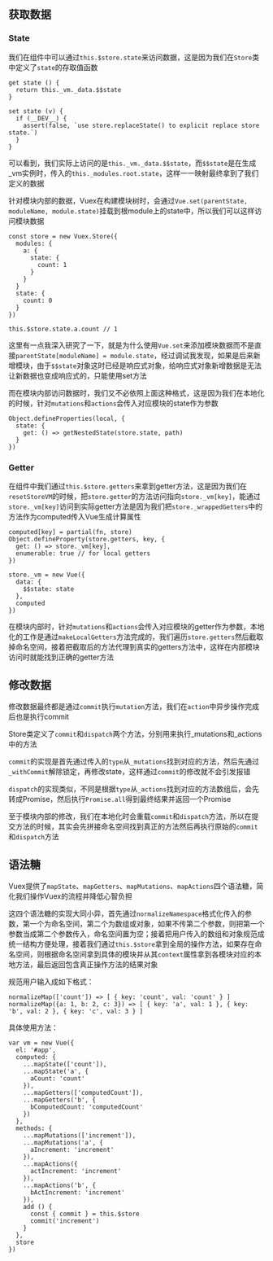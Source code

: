 ## 获取数据

### State

我们在组件中可以通过`this.$store.state`来访问数据，这是因为我们在`Store`类中定义了`state`的存取值函数
```
get state () {
  return this._vm._data.$$state
}

set state (v) {
  if (__DEV__) {
    assert(false, `use store.replaceState() to explicit replace store state.`)
  }
}
```

可以看到，我们实际上访问的是`this._vm._data.$$state`，而`$$state`是在生成_vm实例时，传入的`this._modules.root.state`，这样一一映射最终拿到了我们定义的数据

针对模块内部的数据，Vuex在构建模块树时，会通过`Vue.set(parentState, moduleName, module.state)`挂载到根module上的state中，所以我们可以这样访问模块数据
```
const store = new Vuex.Store({
  modules: {
    a: {
      state: {
        count: 1
      }
    }
  }
  state: {
    count: 0
  }
})

this.$store.state.a.count // 1
```

这里有一点我深入研究了一下，就是为什么使用`Vue.set`来添加模块数据而不是直接`parentState[moduleName] = module.state`，经过调试我发现，如果是后来新增模块，由于`$$state`对象这时已经是响应式对象，给响应式对象新增数据是无法让新数据也变成响应式的，只能使用set方法

而在模块内部访问数据时，我们又不必依照上面这种格式，这是因为我们在本地化的时候，针对`mutations`和`actions`会传入对应模块的state作为参数
```
Object.defineProperties(local, {
  state: {
    get: () => getNestedState(store.state, path)
  }
})
```

### Getter

在组件中我们通过`this.$store.getters`来拿到getter方法，这是因为我们在`resetStoreVM`的时候，把`store.getter`的方法访问指向`store._vm[key]`，能通过`store._vm[key]`访问到实际getter方法是因为我们把`store._wrappedGetters`中的方法作为computed传入Vue生成计算属性
```
computed[key] = partial(fn, store)
Object.defineProperty(store.getters, key, {
  get: () => store._vm[key],
  enumerable: true // for local getters
})

store._vm = new Vue({
  data: {
    $$state: state
  },
  computed
})
```

在模块内部时，针对`mutations`和`actions`会传入对应模块的getter作为参数，本地化的工作是通过`makeLocalGetters`方法完成的，我们遍历`store.getters`然后截取掉命名空间，接着把截取后的方法代理到真实的getters方法中，这样在内部模块访问时就能找到正确的getter方法

## 修改数据

修改数据最终都是通过`commit`执行`mutation`方法，我们在`action`中异步操作完成后也是执行commit

Store类定义了`commit`和`dispatch`两个方法，分别用来执行_mutations和_actions中的方法

`commit`的实现是首先通过传入的`type`从`_mutations`找到对应的方法，然后先通过`_withCommit`解除锁定，再修改state，这样通过`commit`的修改就不会引发报错

`dispatch`的实现类似，不同是根据`type`从`_actions`找到对应的方法数组后，会先转成Promise，然后执行`Promise.all`得到最终结果并返回一个Promise

至于模块内部的修改，我们在本地化时会重载`commit`和`dispatch`方法，所以在提交方法的时候，其实会先拼接命名空间找到真正的方法然后再执行原始的`commit`和`dispatch`方法

## 语法糖

Vuex提供了`mapState`、`mapGetters`、`mapMutations`、`mapActions`四个语法糖，简化我们操作Vuex的流程并降低心智负担

这四个语法糖的实现大同小异，首先通过`normalizeNamespace`格式化传入的参数，第一个为命名空间，第二个为数组或对象，如果不传第二个参数，则把第一个参数当成第二个参数传入，命名空间置为空；接着把用户传入的数组和对象规范成统一结构方便处理，接着我们通过`this.$store`拿到全局的操作方法，如果存在命名空间，则根据命名空间拿到具体的模块并从其`context`属性拿到各模块对应的本地方法，最后返回包含真正操作方法的结果对象

规范用户输入成如下格式：

```
normalizeMap(['count']) => [ { key: 'count', val: 'count' } ]
normalizeMap({a: 1, b: 2, c: 3}) => [ { key: 'a', val: 1 }, { key: 'b', val: 2 }, { key: 'c', val: 3 } ]
```

具体使用方法：
```
var vm = new Vue({
  el: '#app',
  computed: {
    ...mapState(['count']),
    ...mapState('a', {
      aCount: 'count'
    }),
    ...mapGetters(['computedCount']),
    ...mapGetters('b', {
      bComputedCount: 'computedCount'
    })
  },
  methods: {
    ...mapMutations(['increment']),
    ...mapMutations('a', {
      aIncrement: 'increment'
    }),
    ...mapActions({
      actIncrement: 'increment'
    }),
    ...mapActions('b', {
      bActIncrement: 'increment'
    }),
    add () {
      const { commit } = this.$store
      commit('increment')
    }
  },
  store
})
```
